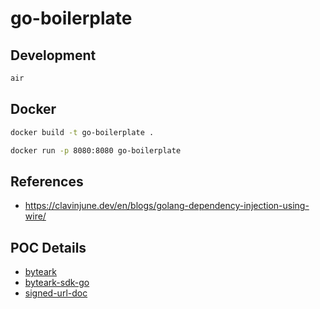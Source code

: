 # go-boilerplate

## Development

```sh
air
```

## Docker

```sh
docker build -t go-boilerplate .
```

```sh
docker run -p 8080:8080 go-boilerplate
```

## References

- https://clavinjune.dev/en/blogs/golang-dependency-injection-using-wire/

## POC Details

- [byteark](https://fleet.byteark.com/services/2055)
- [byteark-sdk-go](https://github.com/byteark/byteark-sdk-go)
- [signed-url-doc](https://docs.byteark.com/th/fleet-streaming/live-signed-url.html)
